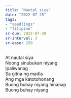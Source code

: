```yaml
---
title: "Nautal siya"
date: "2022-07-25"
tags:
- "seedlings"
- "filipino"
sr-due: 2022-07-28
sr-interval: 3
sr-ease: 250
---
```


At nautal siya  
Noong sinubukan niyang  
Ipaliwanag  
Sa gitna ng madla  
Ang mga katotohonang  
Buong buhay niyang hinanap  
Buong buhay niyang  